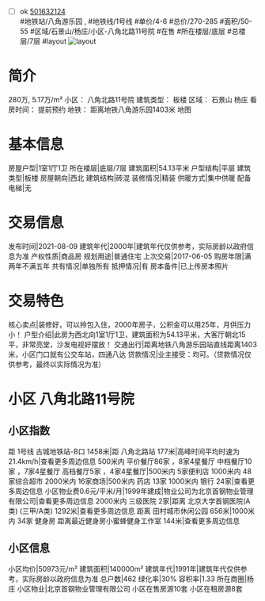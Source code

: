 - [ ] ok [501632124](https://bj.5i5j.com/ershoufang/501632124.html)  
 #地铁站/八角游乐园 ,  #地铁线/1号线
#单价/4-6 #总价/270-285 #面积/50-55   #区域/石景山/杨庄/小区-八角北路11号院 #在售 #所在楼层/底层 #总楼层/7层 #layout 
![layout](http://image2a.5i5j.com/bdir/layout/57802.jpg_P5.jpg) 
# 简介 
 280万,  5.17万/m² 
小区： 八角北路11号院
建筑类型： 板楼
区域： 石景山 杨庄
看房时间： 提前预约
地铁： 距离地铁八角游乐园1403米 地图
# 基本信息 
 房屋户型|1室1厅1卫
所在楼层|底层/7层
建筑面积|54.13平米
户型结构|平层
建筑类型|板楼
房屋朝向|西北
建筑结构|砖混
装修情况|精装
供暖方式|集中供暖
配备电梯|无
# 交易信息 
 发布时间|2021-08-09
建筑年代|2000年|建筑年代仅供参考，实际房龄以政府信息为准
产权性质|商品房
规划用途|普通住宅
上次交易|2017-06-05
购房年限|满两年不满五年
共有情况|单独所有
抵押情况|有
房本备件|已上传房本照片
# 交易特色 
 核心卖点|装修好，可以拎包入住，2000年房子，公积金可以用25年，月供压力小！
户型介绍|此房为西北向1室1厅1卫，建筑面积为54.13平米，大客厅朝北15平，非常亮堂，沙发电视好摆放！
交通出行|距离地铁八角游乐园站直线距离1403米，小区门口就有公交车站，四通八达
贷款情况|业主接受：均可。（贷款情况仅供参考，最终以实际情况为准）
# 小区 八角北路11号院
## 小区指数 
 距 1号线 古城地铁站-B口 1458米|距 八角北路站 177米|高峰时间平均时速为21.4km/h|查看更多周边信息
500米内 平价餐厅86家 ，8家4星餐厅
中档餐厅10家 ，7家4星餐厅
高档餐厅5家 ，4家4星餐厅|500米内 5家便利店
1000米内 48家综合超市
2000米内 16家商场|500米内 药店 13家
1000米内 银行 24家|查看更多周边信息
小区物业费0.6元/平米/月|1999年建成|物业公司为北京首钢物业管理有限公司|查看更多周边信息
2000米内 三级医院 2家|距离 北京大学首钢医院(A类) (三甲/A类) 1292米|查看更多周边信息
距离 田村城市休闲公园 656米|1000米内 34家 健身房
距离最近健身房小蜜蜂健身工作室 144米|查看更多周边信息
## 小区信息 
 小区均价|50973元/m²
建筑面积|140000m²
建筑年代|1991年|建筑年代仅供参考，实际房龄以政府信息为准
总户数|462
绿化率|30%
容积率|1.33
所在商圈|杨庄
小区物业|北京首钢物业管理有限公司
小区在售房源10套
小区在租房源8套
